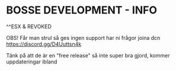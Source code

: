 # BOSSE DEVELOPMENT - INFO

^^ESX & REVOKED

OBS! Får man strul så ges ingen support har ni frågor joina dcn
https://discord.gg/D4Uuttsn4k

Tänk på att de är en "free release" så inte super bra gjord, kommer uppdateringar ibland
